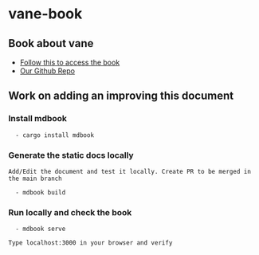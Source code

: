 # vane-book

## Book about vane

   - [Follow this to access the book](https://globalboost.github.io/impactprotocol-book/)
   - [Our Github Repo](https://github.com/2-5-Foundation)

## Work on adding an improving this document 

   ### Install mdbook   

      - cargo install mdbook

   ### Generate the static docs locally 

    Add/Edit the document and test it locally. Create PR to be merged in the main branch

      - mdbook build

   ### Run locally and check the book 

      - mdbook serve
      
    Type localhost:3000 in your browser and verify

